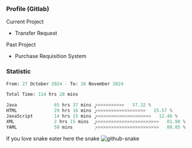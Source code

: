 ### Profile (Gitlab) 

Current Project
-  Transfer Request

Past Project
-  Purchase Requisition System 

### Statistic
<!--START_SECTION:waka-->

```python
From: 27 October 2024 - To: 26 November 2024

Total Time: 114 hrs 28 mins

Java              65 hrs 37 mins  ͎͎͎͎͎͎͎͎͎͎͎͎͎͎>>>>>>>>>>>   57.32 %
HTML              29 hrs 16 mins  ͎͎͎͎͎͎>>>>>>>>>>>>>>>>>>>   25.57 %
JavaScript        14 hrs 15 mins  ͎͎͎͙>>>>>>>>>>>>>>>>>>>>>   12.46 %
XML               2 hrs 15 mins   ͚>>>>>>>>>>>>>>>>>>>>>>>>   01.98 %
YAML              58 mins         ͕>>>>>>>>>>>>>>>>>>>>>>>>   00.85 %
```

<!--END_SECTION:waka-->

If you love snake eater here the snake 
<picture>
  <source media="(prefers-color-scheme: dark)" srcset="https://github.com/pradana4648/pradana4648/blob/c0566a83ca6ea5f2e46bab00e717c4c82b4b5c4c/github-contribution-grid-snake-dark.svg" />
  <source media="(prefers-color-scheme: light)" srcset="https://github.com/pradana4648/pradana4648/blob/c0566a83ca6ea5f2e46bab00e717c4c82b4b5c4c/github-contribution-grid-snake.svg" />
  <img alt="github-snake" src="https://github.com/pradana4648/pradana4648/blob/c0566a83ca6ea5f2e46bab00e717c4c82b4b5c4c/github-contribution-grid-snake.svg" />
</picture>
